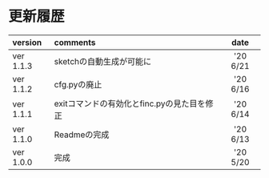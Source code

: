 # 更新履歴

|version|comments|date|
|:-----------|:------------|:------------:| 
|ver 1.1.3|sketchの自動生成が可能に|'20 6/21|
|ver 1.1.2|cfg.pyの廃止|'20 6/16|
|ver 1.1.1|exitコマンドの有効化とfinc.pyの見た目を修正|'20 6/14| 
|ver 1.1.0|Readmeの完成|'20 6/13|
|ver 1.0.0|完成|'20 5/20|
